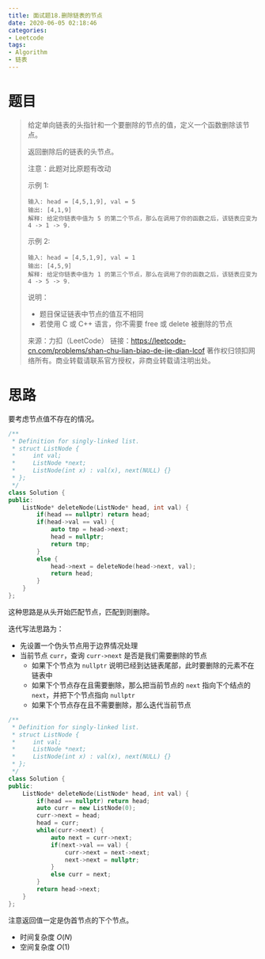 ```yaml
---
title: 面试题18.删除链表的节点
date: 2020-06-05 02:18:46
categories:
- Leetcode
tags:
- Algorithm
- 链表
---
```


# 题目

> 给定单向链表的头指针和一个要删除的节点的值，定义一个函数删除该节点。
>
> 返回删除后的链表的头节点。
>
> 注意：此题对比原题有改动
>
> 示例 1:
>
> ```
> 输入: head = [4,5,1,9], val = 5
> 输出: [4,1,9]
> 解释: 给定你链表中值为 5 的第二个节点，那么在调用了你的函数之后，该链表应变为 4 -> 1 -> 9.
> ```
>
>
> 示例 2:
>
> ```
> 输入: head = [4,5,1,9], val = 1
> 输出: [4,5,9]
> 解释: 给定你链表中值为 1 的第三个节点，那么在调用了你的函数之后，该链表应变为 4 -> 5 -> 9.
> ```
>
>
> 说明：
>
> - 题目保证链表中节点的值互不相同
> - 若使用 C 或 C++ 语言，你不需要 free 或 delete 被删除的节点
>
> 来源：力扣（LeetCode）
> 链接：https://leetcode-cn.com/problems/shan-chu-lian-biao-de-jie-dian-lcof
> 著作权归领扣网络所有。商业转载请联系官方授权，非商业转载请注明出处。

# 思路

要考虑节点值不存在的情况。

```c++
/**
 * Definition for singly-linked list.
 * struct ListNode {
 *     int val;
 *     ListNode *next;
 *     ListNode(int x) : val(x), next(NULL) {}
 * };
 */
class Solution {
public:
    ListNode* deleteNode(ListNode* head, int val) {
        if(head == nullptr) return head;
        if(head->val == val) {
            auto tmp = head->next;
            head = nullptr;
            return tmp;
        }
        else {
            head->next = deleteNode(head->next, val);
            return head;
        }            
    }
};
```

这种思路是从头开始匹配节点，匹配到则删除。

迭代写法思路为：

- 先设置一个伪头节点用于边界情况处理
- 当前节点 `curr`，查询 `curr->next` 是否是我们需要删除的节点
  - 如果下个节点为 `nullptr` 说明已经到达链表尾部，此时要删除的元素不在链表中
  - 如果下个节点存在且需要删除，那么把当前节点的 `next` 指向下个结点的 `next`，并把下个节点指向 `nullptr`
  - 如果下个节点存在且不需要删除，那么迭代当前节点

```c++
/**
 * Definition for singly-linked list.
 * struct ListNode {
 *     int val;
 *     ListNode *next;
 *     ListNode(int x) : val(x), next(NULL) {}
 * };
 */
class Solution {
public:
    ListNode* deleteNode(ListNode* head, int val) {
        if(head == nullptr) return head;
        auto curr = new ListNode(0);
        curr->next = head;
        head = curr;
        while(curr->next) {
            auto next = curr->next;
            if(next->val == val) {
                curr->next = next->next;
                next->next = nullptr;
            }
            else curr = next;
        }       
        return head->next;
    }
};
```

注意返回值一定是伪首节点的下个节点。

- 时间复杂度 $O(N)$
- 空间复杂度 $O(1)$